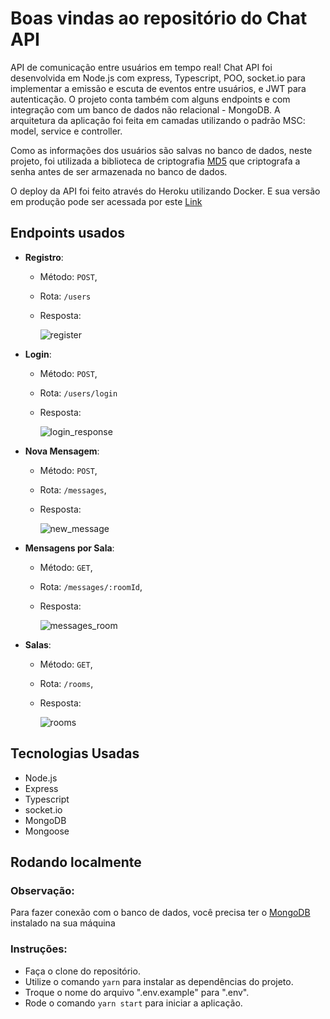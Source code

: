 # Boas vindas ao repositório do Chat API

  API de comunicação entre usuários em tempo real! Chat API foi desenvolvida em Node.js com express, Typescript, POO, socket.io para implementar a emissão e escuta de eventos entre usuários, e JWT para autenticação. O projeto conta também com alguns endpoints e com integração com um banco de dados não relacional - MongoDB. A arquitetura da aplicação foi feita em camadas utilizando o padrão MSC: model, service e controller.
  
  Como as informações dos usuários são salvas no banco de dados, neste projeto, foi utilizada a biblioteca de criptografia <a href="https://www.npmjs.com/package/md5/v/2.3.0">MD5</a> que criptografa a senha antes de ser armazenada no banco de dados.
  
  O deploy da API foi feito através do Heroku utilizando Docker. E sua versão em produção pode ser acessada por este <a href="https://socket-chatapi.herokuapp.com/">Link</a>
  
## Endpoints usados

   - <strong>Registro</strong>:
      - Método: `POST`,
      - Rota: `/users`
      - Resposta:
      
        ![register](https://user-images.githubusercontent.com/82843746/178498686-a553901d-53fd-4184-b18d-ba0cdeae6439.png)
    
   
   - <strong>Login</strong>:
      - Método: `POST`,
      - Rota: `/users/login`
      - Resposta:
      
        ![login_response](https://user-images.githubusercontent.com/82843746/178500072-d55bda6e-2fce-4d7c-9a75-6d1397de9010.png)
        
   - <strong>Nova Mensagem</strong>:
      - Método: `POST`,
      - Rota: `/messages`,
      - Resposta:
        
        ![new_message](https://user-images.githubusercontent.com/82843746/178502218-6b906df1-ddb7-448c-b9c9-44892d52ed5e.png)
   
   - <strong>Mensagens por Sala</strong>:
      - Método: `GET`,
      - Rota: `/messages/:roomId`,
      - Resposta:
      
        ![messages_room](https://user-images.githubusercontent.com/82843746/178504148-ef9d5a6e-373a-43b1-82b4-752cf05b7cb9.png)
        
   
   - <strong>Salas</strong>:
      - Método: `GET`,
      - Rota: `/rooms`,
      - Resposta:
      
        ![rooms](https://user-images.githubusercontent.com/82843746/178499165-c92d69fb-528d-4caa-9fea-91b954690c14.png)
        

   
  
## Tecnologias Usadas
  - Node.js
  - Express
  - Typescript
  - socket.io
  - MongoDB
  - Mongoose
  
## Rodando localmente
  ### Observação:
   <p>Para fazer conexão com o banco de dados, você precisa ter o <a href="https://www.mongodb.com/docs/manual/installation/">MongoDB</a> instalado na sua máquina</p>

  ### Instruções:
  - Faça o clone do repositório.
  - Utilize o comando `yarn` para instalar as dependências do projeto.
  - Troque o nome do arquivo ".env.example" para ".env".
  - Rode o comando `yarn start` para iniciar a aplicação.
